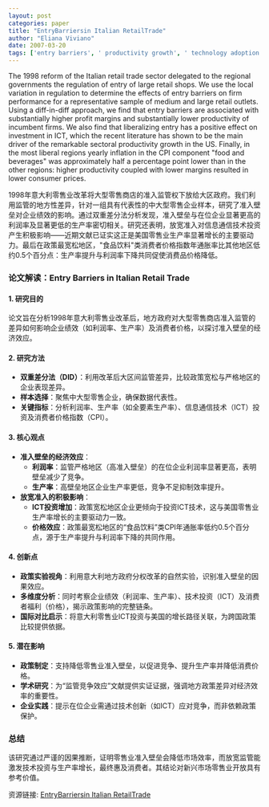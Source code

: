 ```yaml
---
layout: post
categories: paper
title: "EntryBarriersin Italian RetailTrade"
author: "Eliana Viviano"
date: 2007-03-20
tags: ['entry barriers', ' productivity growth', ' technology adoption', ' retail trade']
---
```


The 1998 reform of the Italian retail trade sector delegated to the regional governments the regulation of entry of large retail shops. We use the local variation in regulation to determine the effects of entry barriers on firm performance for a representative sample of medium and large retail outlets. Using a diff-in-diff approach, we find that entry barriers are associated with substantially higher profit margins and substantially lower productivity of incumbent firms. We also find that liberalizing entry has a positive effect on investment in ICT, which the recent literature has shown to be the main driver of the remarkable sectoral productivity growth in the US. Finally, in the most liberal regions yearly inflation in the CPI component "food and beverages" was approximately half a percentage point lower than in the other regions: higher productivity coupled with lower margins resulted in lower consumer prices.

1998年意大利零售业改革将大型零售商店的准入监管权下放给大区政府。我们利用监管的地方性差异，针对一组具有代表性的中大型零售企业样本，研究了准入壁垒对企业绩效的影响。通过双重差分法分析发现，准入壁垒与在位企业显著更高的利润率及显著更低的生产率密切相关。研究还表明，放宽准入对信息通信技术投资产生积极影响——近期文献已证实这正是美国零售业生产率显著增长的主要驱动力。最后在政策最宽松地区，"食品饮料"类消费者价格指数年通胀率比其他地区低约0.5个百分点：生产率提升与利润率下降共同促使消费品价格降低。

### **论文解读：Entry Barriers in Italian Retail Trade**  

#### **1. 研究目的**  
论文旨在分析1998年意大利零售业改革后，地方政府对大型零售商店准入监管的差异如何影响企业绩效（如利润率、生产率）及消费者价格，以探讨准入壁垒的经济效应。  

#### **2. 研究方法**  
- **双重差分法（DID）**：利用改革后大区间监管差异，比较政策宽松与严格地区的企业表现差异。  
- **样本选择**：聚焦中大型零售企业，确保数据代表性。  
- **关键指标**：分析利润率、生产率（如全要素生产率）、信息通信技术（ICT）投资及消费者价格指数（CPI）。  

#### **3. 核心观点**  
- **准入壁垒的经济效应**：  
  - **利润率**：监管严格地区（高准入壁垒）的在位企业利润率显著更高，表明壁垒减少了竞争。  
  - **生产率**：高壁垒地区企业生产率更低，竞争不足抑制效率提升。  
- **放宽准入的积极影响**：  
  - **ICT投资增加**：政策宽松地区企业更倾向于投资ICT技术，这与美国零售业生产率增长的主要驱动力一致。  
  - **价格效应**：政策最宽松地区的“食品饮料”类CPI年通胀率低约0.5个百分点，源于生产率提升与利润率下降的共同作用。  

#### **4. 创新点**  
- **政策实验视角**：利用意大利地方政府分权改革的自然实验，识别准入壁垒的因果效应。  
- **多维度分析**：同时考察企业绩效（利润率、生产率）、技术投资（ICT）及消费者福利（价格），揭示政策影响的完整链条。  
- **国际对比启示**：将意大利零售业ICT投资与美国的增长路径关联，为跨国政策比较提供依据。  

#### **5. 潜在影响**  
- **政策制定**：支持降低零售业准入壁垒，以促进竞争、提升生产率并降低消费价格。  
- **学术研究**：为“监管竞争效应”文献提供实证证据，强调地方政策差异对经济效率的重要性。  
- **企业实践**：提示在位企业需通过技术创新（如ICT）应对竞争，而非依赖政策保护。  

### **总结**  
该研究通过严谨的因果推断，证明零售业准入壁垒会降低市场效率，而放宽监管能激发技术投资与生产率增长，最终惠及消费者。其结论对新兴市场零售业开放具有参考价值。

资源链接: [EntryBarriersin Italian RetailTrade](https://papers.ssrn.com/sol3/papers.cfm?abstract_id=970295)
